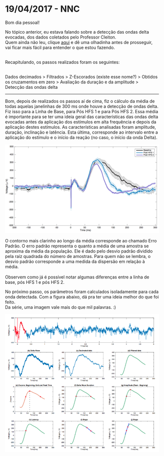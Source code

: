 # 19/04/2017 - NNC

Bom dia pessoal!

No tópico anterior, eu estava falando sobre a detecção das ondas delta evocadas, dos dados coletados pelo Professor Cleiton. <br>
Quem ainda não leu, clique [aqui](https://github.com/giuliazc/Open-Lab-Book/blob/master/notes/nnc.md) e dê uma olhadinha antes de prosseguir, vai ficar mais fácil para entender o que estou fazendo. <br><br>

Recapitulando, os passos realizados foram os seguintes:<br><br>

Dados decimados > Filtrados > Z-Escorados (existe esse nome?) > Obtidos os cruzamentos em zero > Avaliação da duração e da amplitude > Detecção das ondas delta 

****

Bom, depois de realizados os passos aí de cima, fiz o cálculo da média de todas aquelas janelinhas de 300 ms onde houve a detecção de ondas delta. Fiz isso para a Linha de Base, para Pós HFS 1 e para Pós HFS 2. 
Essa média é importante para se ter uma ideia geral das características das ondas delta evocadas antes da aplicação dos estímulos em alta frequência e depois da aplicação destes estímulos. 
As características analisadas foram amplitude, duração, inclinação e latência. Esta última, corresponde ao intervalo entre a aplicação do estímulo e o início da reação (no caso, o início da onda Delta).

<p align="center">
  <img src="https://github.com/giuliazc/Open-Lab-Book/blob/master/notes/imagens/Media.png" width="650"/>
</p>

O contorno mais clarinho ao longo da média corresponde ao chamado Erro Padrão. O erro padrão representa o quanto a média de uma amostra se 
aproxima da média da população. Ele é dado pelo desvio padrão dividido pela raíz quadrada do número de amostras. Para quem não se lembra, o desvio padrão corresponde a uma medida da dispersão em relação à média. <br><br>
Observem como já é possível notar algumas diferenças entre a linha de base, pós HFS 1 e pós HFS 2.<br>

No próximo passo, os parâmetros foram calculados isoladamente para cada onda detectada. Com a figura abaixo, dá pra ter uma ideia melhor do que foi feito. <br> Da série, uma imagem vale mais do que mil palavras. :)

<p align="center">
  <img src="https://github.com/giuliazc/Open-Lab-Book/blob/master/notes/imagens/Fluxograma.png" width="850"/>
</p>
